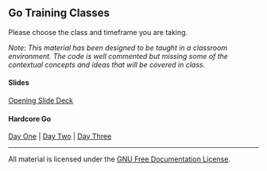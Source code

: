 ## Go Training Classes
Please choose the class and timeframe you are taking.

*Note: This material has been designed to be taught in a classroom environment. The code is well commented but missing some of the contextual concepts and ideas that will be covered in class.*

#### Slides

[Opening Slide Deck](day1/opening/slide1.md)

#### Hardcore Go

[Day One](day_1_training.md) | 
[Day Two](day_2_training.md) | 
[Day Three](day_3_training.md)
___
All material is licensed under the [GNU Free Documentation License](https://github.com/gobridge/gotraining/blob/master/LICENSE).